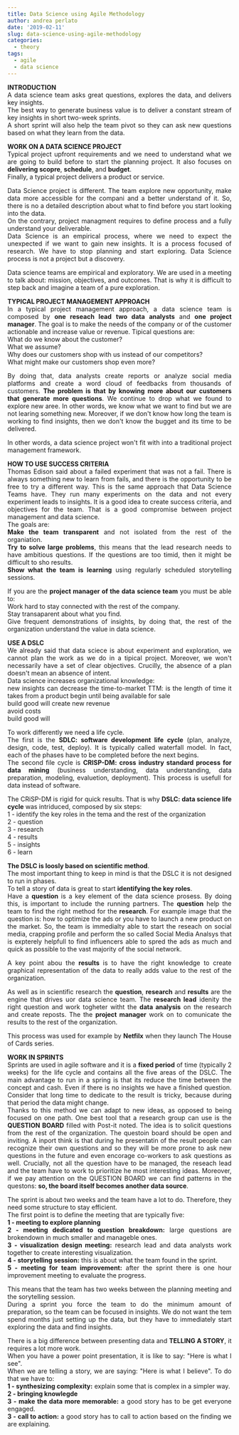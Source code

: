 ```yaml
---
title: Data Science using Agile Methodology
author: andrea perlato
date: '2019-02-11'
slug: data-science-using-agile-methodology
categories:
  - theory
tags:
  - agile
  - data science
---
```


<style>
body {
text-align: justify}
</style>

**INTRODUCTION** </br>
A data science team asks great questions, explores the data, and delivers key insights. </br>
The best way to generate business value is to deliver a constant stream of key insights in short two-week sprints. </br>
A short sprint will also help the team pivot so they can ask new questions based on what they learn from the data. </br>

**WORK ON A DATA SCIENCE PROJECT** </br>
Typical project upfront requirements and we need to understand what we are going to build before to start the planning project. It also focuses on **delivering scopre**, **schedule**, and **budget**. </br> Finally, a typical project delivers a product or service. </br>

Data Science project is different. The team explore new opportunity, make data more accessible for the compani and a better understand of it.
So, there is no a detailed description about what to find before you start looking into the data. </br>
On the contrary, project managment requires to define process and a fully understand your deliverable. </br>
Data Science is an empirical process, where we need to expect the unexpected if we want to gain new insights. It is a process focused of research. We have to stop planning and start exploring. Data Science process is not a project but a discovery. </br>

Data science teams are empirical and exploratory. We are used in a meeting to talk about: mission, objectives, and outcomes. That is why it is difficult to step back and imagine a team of a pure exploration. </br>


**TYPICAL PROJECT MANAGEMENT APPROACH** </br>
In a typical project management approach, a data science team is composed by **one reseach lead** **two data analysts** and **one project manager**. The goal is to make the needs of the company or of the customer actionable and increase value or revenue. Tipical questions are:</br>
What do we know about the customer? </br>
What we assume? </br>
Why does our customers shop with us instead of our competitors? </br>
What might make our customers shop even more? </br>

By doing that, data analysts create reports or analyze social media platforms and create a word cloud of feedbacks from thousands of customers.
**The problem is that by knowing more about our customers that generate more questions**. We continue to drop what we found to explore new aree.
In other words, we know what we want to find but we are not learing something new.
Moreover, if we don't know how long the team is working to find insights, then we don't know the bugget and its time to be delivered.

In other words, a data science project won't fit with into a traditional project management framework. </br>


**HOW TO USE SUCCESS CRITERIA** </br>
Thomas Edison said about a failed experiment that was not a fail. There is always something new to learn from fails, and there is the opportunity to be free to try a different way. This is the same approach that Data Science Teams have. They run many experiments on the data and not every experiment leads to insights.
It is a good idea to create success criteria, and objectives for the team. That is a good compromise between project management and data science. </br>
The goals are: </br>
**Make the team transparent** and not isolated from the rest of the organiation. </br>
**Try to solve large problems**, this means that the lead research needs to have ambitious questions. If the questions are too timid, then it might be difficult to sho results. </br>
**Show what the team is learning** using regularly scheduled storytelling sessions. </br>

If you are the **project manager of the data science team** you must be able to: </br>
Work hard to stay connected with the rest of the company. </br>
Stay transaparent about what you find. </br>
Give frequent demonstrations of insights, by doing that, the rest of the organization understand the value in data science. </br>


**USE A DSLC** </br>
We already said that data sciece is about experiment and exploration, we cannot plan the work as we do in a tipical project. Moreover, we won't necessarily have a set of clear objectives. Crucilly, the absence of a plan doesn't mean an absence of intent. </br>
Data science increases organizational knowledge: </br>
new insights can decrease the time-to-market TTM: is the length of time it takes from a product begin until being available for sale </br>build good will
create new revenue </br>
avoid costs </br>
build good will </br>

To work differently we need a life cycle. </br> 
The first is the **SDLC: software development life cycle** (plan, analyze, design, code, test, deploy). It is typically called waterfall model. In fact, each of the phases have to be completed before the next begins. </br> 
The second file cycle is **CRISP-DM: cross industry standard process for data mining** (business understanding, data understanding, data preparation, modeling, evaluetion, deployment). This process is usefull for data instead of software.

The CRiSP-DM is rigid for quick results. That is why **DSLC: data science life cycle** was intriduced, composed by six steps: </br> 
1 - identify the key roles in the tema and the rest of the organization </br> 
2 - question </br> 
3 - research </br> 
4 - results </br> 
5 - insights </br> 
6 - learn </br> 

**The DSLC is loosly based on scientific method**. </br> 
The most important thing to keep in mind is that the DSLC it is not designed to run in phases. </br> 
To tell a story of data is great to start **identifying the key roles**. </br> 
Have a **question** is a key element of the data science prosess. By doing this, is important to include the running partners.
The **question** help the team to find the right method for the **research**. For example image that the question is: how to optimize the ads or you have to launch a new product on the market. So, the team is immedialty able to start the reseach on social media, crapping profile and perform the so called Social Media Analsys that is expterely helpfull to find influencers able to spred the ads as much and quick as possible to the vast majority of the social network.

A key point abou the **results** is to have the right knowledge to create graphical representation of the data to really adds value to the rest of the organization. </br> 

As well as in scientific research the **question**, **research** and **results** are the engine that drives uor data science team.
The **research lead** idenity the right question and work togheter witht the **data analysis** on the research and create reposts. The the **project manager** work on to comunicate the results to the rest of the organization. </br> 

This process was used for example by **Netfilx** when they launch The House of Cards series.

**WORK IN SPRINTS** </br>
Sprints are used in agile software and it is a **fixed period** of time (typically 2 weeks) for the life cycle and contains all the five areas of the DSLC.
The main advantage to run in a spring is that its reduce the time between the concept and cash.
Even if there is no insights we have a finished question. Consider that long time to dedicate to the result is tricky, because during that period the data might change. </br>
Thanks to this method we can adapt to new ideas, as opposed to being focused on one path.
One best tool that a research group can use is the **QUESTION BOARD** filled with Post-it noted. The idea is to solicit questions from the rest of the organization. The questoin board should be open and inviting. A inport think is that during he presentatin of the result people can recognize their own questions and so they will be more prone to ask new questions in the future and even encorage co-workers to ask questions as well.
Crucially, not all the question have to be managed, the reseach lead and the team have to work to prioritize he most interesting ideas.
Moreover, if we pay attention on the QUESTION BOARD we can find patterns in the questons: **so, the board itself becomes another data source**.

The sprint is about two weeks and the team have a lot to do. Therefore, they need some structure to stay efficient. </br>
The first point is to define the meeting that are typically five: </br>
**1 - meeting to explore planning** </br>
**2 - meeting dedicated to question breakdown:** large questions are brokendown in much smaller and manageble ones. </br>
**3 - visualization design meeting:** research lead and data analysts work together to create interesting visualization. </br>
**4 - storytelling session:**  this is about what the team found in the sprint. </br>
**5 - meeting for team improvement:**  after the sprint there is one hour improvement meeting to evaluate the progress. </br>

This means that the team has two weeks between the planning meeting and the sorytelling session. </br>
During a sprint you force the team to do the minimum amount of preparation, so the team can be focused in insights. We do not want the tem spend months just setting up the data, but they have to immediately start exploring the data and find insights.

There is a big difference between presenting data and **TELLING A STORY**, it requires a lot more work. </br>
When you have a power point presentation, it is like to say: "Here is what I see". </br>
When we are telling a story, we are saying: "Here is what I believe". To do that we have to: </br>
**1 - synthesizing complexity:** explain some that is complex in a simpler way. </br>
**2 - bringing knowlegde** </br>
**3 - make the data more memorable:** a good story has to be get everyone engaged. </br>
**3 - call to action:** a good story has to call to action based on the finding we are explaining. </br>
















































































